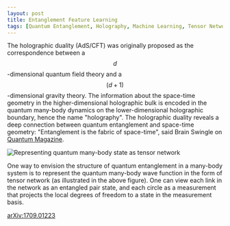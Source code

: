 ```yaml
---
layout: post
title: Entanglement Feature Learning
tags: [Quantum Entanglement, Holography, Machine Learning, Tensor Network]
---
```


The holographic duality (AdS/CFT) was originally proposed as the correspondence between a $$d$$-dimensional quantum field theory and a $$(d+1)$$-dimensional gravity theory. The information about the space-time geometry in the higher-dimensional holographic bulk is encoded in the quantum many-body dynamics on the lower-dimensional holographic boundary, hence the name "holography". The holographic duality reveals a deep connection between quantum entanglement and space-time geometry:  "Entanglement is the fabric of space-time", said Brain Swingle on [Quantum Magazine](https://www.quantamagazine.org/tensor-networks-and-entanglement-20150428/).

![Representing quantum many-body state as tensor network]({{site.baseurl}}/assets/img/figures/tensor_network.png)

One way to envision the structure of quantum entanglement in a many-body system is to represent the quantum many-body wave function in the form of tensor network (as illustrated in the above figure). One can view each link in the network as an entangled pair state, and each circle as a measurement that projects the local degrees of freedom to a state in the measurement basis.


[arXiv:1709.01223](https://arxiv.org/abs/1709.01223)